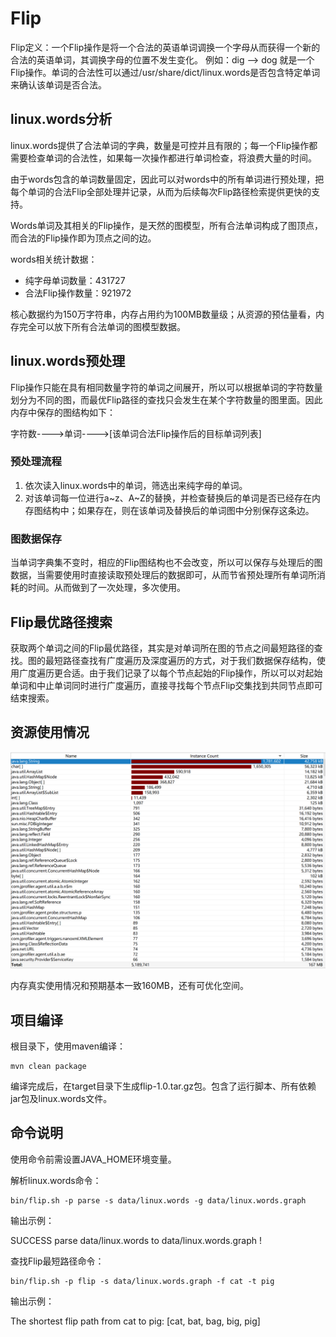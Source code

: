 # Flip

Flip定义：一个Flip操作是将一个合法的英语单词调换一个字母从而获得一个新的合法的英语单词，其调换字母的位置不发生变化。 例如：dig --> dog 就是一个Flip操作。单词的合法性可以通过/usr/share/dict/linux.words是否包含特定单词来确认该单词是否合法。

## linux.words分析

linux.words提供了合法单词的字典，数量是可控并且有限的；每一个Flip操作都需要检查单词的合法性，如果每一次操作都进行单词检查，将浪费大量的时间。

由于words包含的单词数量固定，因此可以对words中的所有单词进行预处理，把每个单词的合法Flip全部处理并记录，从而为后续每次Flip路径检索提供更快的支持。

Words单词及其相关的Flip操作，是天然的图模型，所有合法单词构成了图顶点，而合法的Flip操作即为顶点之间的边。

words相关统计数据：

- 纯字母单词数量：431727
- 合法Flip操作数量：921972

核心数据约为150万字符串，内存占用约为100MB数量级；从资源的预估量看，内存完全可以放下所有合法单词的图模型数据。

## linux.words预处理

Flip操作只能在具有相同数量字符的单词之间展开，所以可以根据单词的字符数量划分为不同的图，而最优Flip路径的查找只会发生在某个字符数量的图里面。因此内存中保存的图结构如下：

字符数---->单词---->[该单词合法Flip操作后的目标单词列表]

### 预处理流程

1. 依次读入linux.words中的单词，筛选出来纯字母的单词。
2. 对该单词每一位进行a~z、A~Z的替换，并检查替换后的单词是否已经存在内存图结构中；如果存在，则在该单词及替换后的单词图中分别保存这条边。

### 图数据保存

当单词字典集不变时，相应的Flip图结构也不会改变，所以可以保存与处理后的图数据，当需要使用时直接读取预处理后的数据即可，从而节省预处理所有单词所消耗的时间。从而做到了一次处理，多次使用。

## Flip最优路径搜索

获取两个单词之间的Flip最优路径，其实是对单词所在图的节点之间最短路径的查找。图的最短路径查找有广度遍历及深度遍历的方式，对于我们数据保存结构，使用广度遍历更合适。由于我们记录了以每个节点起始的Flip操作，所以可以对起始单词和中止单词同时进行广度遍历，直接寻找每个节点Flip交集找到共同节点即可结束搜索。

## 资源使用情况

![image-20200729031444538](image\MemUsage)

内存真实使用情况和预期基本一致160MB，还有可优化空间。

## 项目编译

根目录下，使用maven编译：

```shell
mvn clean package
```

编译完成后，在target目录下生成flip-1.0.tar.gz包。包含了运行脚本、所有依赖jar包及linux.words文件。

## 命令说明

使用命令前需设置JAVA_HOME环境变量。

解析linux.words命令：

```shell
bin/flip.sh -p parse -s data/linux.words -g data/linux.words.graph
```

输出示例：

SUCCESS parse data/linux.words to data/linux.words.graph !

查找Flip最短路径命令：

```shell
bin/flip.sh -p flip -s data/linux.words.graph -f cat -t pig
```

输出示例：

The shortest flip path from cat to pig:
[cat, bat, bag, big, pig]